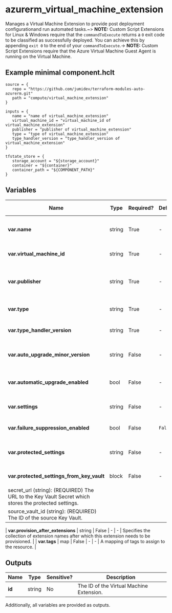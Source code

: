 # azurerm_virtual_machine_extension

Manages a Virtual Machine Extension to provide post deployment configurationand run automated tasks.~> **NOTE:** Custom Script Extensions for Linux & Windows require that the `commandToExecute` returns a `0` exit code to be classified as successfully deployed. You can achieve this by appending `exit 0` to the end of your `commandToExecute`.-> **NOTE:** Custom Script Extensions require that the Azure Virtual Machine Guest Agent is running on the Virtual Machine.

## Example minimal component.hclt

```hcl
source = {
   repo = "https://github.com/jumidev/terraform-modules-auto-azurerm.git" 
   path = "compute/virtual_machine_extension" 
}

inputs = {
   name = "name of virtual_machine_extension" 
   virtual_machine_id = "virtual_machine_id of virtual_machine_extension" 
   publisher = "publisher of virtual_machine_extension" 
   type = "type of virtual_machine_extension" 
   type_handler_version = "type_handler_version of virtual_machine_extension" 
}

tfstate_store = {
   storage_account = "${storage_account}" 
   container = "${container}" 
   container_path = "${COMPONENT_PATH}" 
}

```

## Variables

| Name | Type | Required? |  Default  |  possible values |  Description |
| ---- | ---- | --------- |  ----------- | ----------- | ----------- |
| **var.name** | string | True | -  |  -  |  The name of the virtual machine extension peering. Changing this forces a new resource to be created. | 
| **var.virtual_machine_id** | string | True | -  |  -  |  The ID of the Virtual Machine. Changing this forces a new resource to be created | 
| **var.publisher** | string | True | -  |  -  |  The publisher of the extension, available publishers can be found by using the Azure CLI. Changing this forces a new resource to be created. | 
| **var.type** | string | True | -  |  -  |  The type of extension, available types for a publisher can be found using the Azure CLI. | 
| **var.type_handler_version** | string | True | -  |  -  |  Specifies the version of the extension to use, available versions can be found using the Azure CLI. | 
| **var.auto_upgrade_minor_version** | string | False | -  |  -  |  Specifies if the platform deploys the latest minor version update to the `type_handler_version` specified. | 
| **var.automatic_upgrade_enabled** | bool | False | -  |  -  |  Should the Extension be automatically updated whenever the Publisher releases a new version of this VM Extension? | 
| **var.settings** | string | False | -  |  -  |  The settings passed to the extension, these are specified as a JSON object in a string. | 
| **var.failure_suppression_enabled** | bool | False | `False`  |  `true`, `false`  |  Should failures from the extension be suppressed? Possible values are `true` or `false`. Defaults to `false`. | 
| **var.protected_settings** | string | False | -  |  -  |  The protected_settings passed to the extension, like settings, these are specified as a JSON object in a string. | 
| **var.protected_settings_from_key_vault** | block | False | -  |  -  |  A `protected_settings_from_key_vault` block. | | `protected_settings_from_key_vault` block structure: || 
|   secret_url (string): (REQUIRED) The URL to the Key Vault Secret which stores the protected settings. ||
|   source_vault_id (string): (REQUIRED) The ID of the source Key Vault. ||

| **var.provision_after_extensions** | string | False | -  |  -  |  Specifies the collection of extension names after which this extension needs to be provisioned. | 
| **var.tags** | map | False | -  |  -  |  A mapping of tags to assign to the resource. | 



## Outputs

| Name | Type | Sensitive? | Description |
| ---- | ---- | --------- | --------- |
| **id** | string | No  | The ID of the Virtual Machine Extension. | 

Additionally, all variables are provided as outputs.
